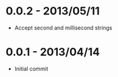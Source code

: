 0.0.2 - 2013/05/11
==================
* Accept second and millisecond strings

0.0.1 - 2013/04/14
==================
* Initial commit